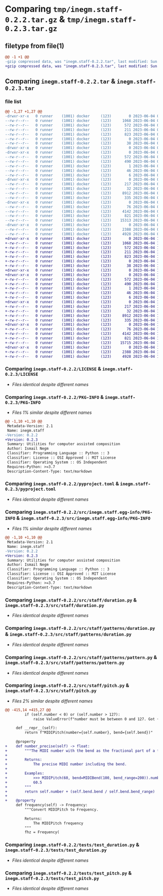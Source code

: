 # Comparing `tmp/inegm.staff-0.2.2.tar.gz` & `tmp/inegm.staff-0.2.3.tar.gz`

## filetype from file(1)

```diff
@@ -1 +1 @@
-gzip compressed data, was "inegm.staff-0.2.2.tar", last modified: Sun Jun  4 09:50:33 2023, max compression
+gzip compressed data, was "inegm.staff-0.2.3.tar", last modified: Sun Jun  4 11:54:13 2023, max compression
```

## Comparing `inegm.staff-0.2.2.tar` & `inegm.staff-0.2.3.tar`

### file list

```diff
@@ -1,27 +1,27 @@
-drwxr-xr-x   0 runner    (1001) docker     (123)        0 2023-06-04 09:50:33.075904 inegm.staff-0.2.2/
--rw-r--r--   0 runner    (1001) docker     (123)     1068 2023-06-04 09:49:56.000000 inegm.staff-0.2.2/LICENSE
--rw-r--r--   0 runner    (1001) docker     (123)      572 2023-06-04 09:50:33.075904 inegm.staff-0.2.2/PKG-INFO
--rw-r--r--   0 runner    (1001) docker     (123)      211 2023-06-04 09:49:56.000000 inegm.staff-0.2.2/README.md
--rw-r--r--   0 runner    (1001) docker     (123)      823 2023-06-04 09:49:56.000000 inegm.staff-0.2.2/pyproject.toml
--rw-r--r--   0 runner    (1001) docker     (123)        0 2023-06-04 09:49:56.000000 inegm.staff-0.2.2/requirements.txt
--rw-r--r--   0 runner    (1001) docker     (123)       38 2023-06-04 09:50:33.075904 inegm.staff-0.2.2/setup.cfg
-drwxr-xr-x   0 runner    (1001) docker     (123)        0 2023-06-04 09:50:33.071903 inegm.staff-0.2.2/src/
-drwxr-xr-x   0 runner    (1001) docker     (123)        0 2023-06-04 09:50:33.071903 inegm.staff-0.2.2/src/inegm.staff.egg-info/
--rw-r--r--   0 runner    (1001) docker     (123)      572 2023-06-04 09:50:33.000000 inegm.staff-0.2.2/src/inegm.staff.egg-info/PKG-INFO
--rw-r--r--   0 runner    (1001) docker     (123)      490 2023-06-04 09:50:33.000000 inegm.staff-0.2.2/src/inegm.staff.egg-info/SOURCES.txt
--rw-r--r--   0 runner    (1001) docker     (123)        1 2023-06-04 09:50:33.000000 inegm.staff-0.2.2/src/inegm.staff.egg-info/dependency_links.txt
--rw-r--r--   0 runner    (1001) docker     (123)       46 2023-06-04 09:50:33.000000 inegm.staff-0.2.2/src/inegm.staff.egg-info/entry_points.txt
--rw-r--r--   0 runner    (1001) docker     (123)        6 2023-06-04 09:50:33.000000 inegm.staff-0.2.2/src/inegm.staff.egg-info/top_level.txt
-drwxr-xr-x   0 runner    (1001) docker     (123)        0 2023-06-04 09:50:33.071903 inegm.staff-0.2.2/src/staff/
--rw-r--r--   0 runner    (1001) docker     (123)      217 2023-06-04 09:49:56.000000 inegm.staff-0.2.2/src/staff/__init__.py
--rw-r--r--   0 runner    (1001) docker     (123)       32 2023-06-04 09:49:56.000000 inegm.staff-0.2.2/src/staff/__main__.py
--rw-r--r--   0 runner    (1001) docker     (123)     8912 2023-06-04 09:49:56.000000 inegm.staff-0.2.2/src/staff/duration.py
--rw-r--r--   0 runner    (1001) docker     (123)      335 2023-06-04 09:49:56.000000 inegm.staff-0.2.2/src/staff/numerical.py
-drwxr-xr-x   0 runner    (1001) docker     (123)        0 2023-06-04 09:50:33.071903 inegm.staff-0.2.2/src/staff/patterns/
--rw-r--r--   0 runner    (1001) docker     (123)       76 2023-06-04 09:49:56.000000 inegm.staff-0.2.2/src/staff/patterns/__init__.py
--rw-r--r--   0 runner    (1001) docker     (123)     4142 2023-06-04 09:49:56.000000 inegm.staff-0.2.2/src/staff/patterns/duration.py
--rw-r--r--   0 runner    (1001) docker     (123)      821 2023-06-04 09:49:56.000000 inegm.staff-0.2.2/src/staff/patterns/pattern.py
--rw-r--r--   0 runner    (1001) docker     (123)    15313 2023-06-04 09:49:56.000000 inegm.staff-0.2.2/src/staff/pitch.py
-drwxr-xr-x   0 runner    (1001) docker     (123)        0 2023-06-04 09:50:33.071903 inegm.staff-0.2.2/tests/
--rw-r--r--   0 runner    (1001) docker     (123)     2388 2023-06-04 09:49:56.000000 inegm.staff-0.2.2/tests/test_duration.py
--rw-r--r--   0 runner    (1001) docker     (123)     4928 2023-06-04 09:49:56.000000 inegm.staff-0.2.2/tests/test_pitch.py
+drwxr-xr-x   0 runner    (1001) docker     (123)        0 2023-06-04 11:54:13.593951 inegm.staff-0.2.3/
+-rw-r--r--   0 runner    (1001) docker     (123)     1068 2023-06-04 11:53:39.000000 inegm.staff-0.2.3/LICENSE
+-rw-r--r--   0 runner    (1001) docker     (123)      572 2023-06-04 11:54:13.593951 inegm.staff-0.2.3/PKG-INFO
+-rw-r--r--   0 runner    (1001) docker     (123)      211 2023-06-04 11:53:39.000000 inegm.staff-0.2.3/README.md
+-rw-r--r--   0 runner    (1001) docker     (123)      823 2023-06-04 11:53:39.000000 inegm.staff-0.2.3/pyproject.toml
+-rw-r--r--   0 runner    (1001) docker     (123)        0 2023-06-04 11:53:39.000000 inegm.staff-0.2.3/requirements.txt
+-rw-r--r--   0 runner    (1001) docker     (123)       38 2023-06-04 11:54:13.593951 inegm.staff-0.2.3/setup.cfg
+drwxr-xr-x   0 runner    (1001) docker     (123)        0 2023-06-04 11:54:13.585951 inegm.staff-0.2.3/src/
+drwxr-xr-x   0 runner    (1001) docker     (123)        0 2023-06-04 11:54:13.589951 inegm.staff-0.2.3/src/inegm.staff.egg-info/
+-rw-r--r--   0 runner    (1001) docker     (123)      572 2023-06-04 11:54:13.000000 inegm.staff-0.2.3/src/inegm.staff.egg-info/PKG-INFO
+-rw-r--r--   0 runner    (1001) docker     (123)      490 2023-06-04 11:54:13.000000 inegm.staff-0.2.3/src/inegm.staff.egg-info/SOURCES.txt
+-rw-r--r--   0 runner    (1001) docker     (123)        1 2023-06-04 11:54:13.000000 inegm.staff-0.2.3/src/inegm.staff.egg-info/dependency_links.txt
+-rw-r--r--   0 runner    (1001) docker     (123)       46 2023-06-04 11:54:13.000000 inegm.staff-0.2.3/src/inegm.staff.egg-info/entry_points.txt
+-rw-r--r--   0 runner    (1001) docker     (123)        6 2023-06-04 11:54:13.000000 inegm.staff-0.2.3/src/inegm.staff.egg-info/top_level.txt
+drwxr-xr-x   0 runner    (1001) docker     (123)        0 2023-06-04 11:54:13.589951 inegm.staff-0.2.3/src/staff/
+-rw-r--r--   0 runner    (1001) docker     (123)      217 2023-06-04 11:53:39.000000 inegm.staff-0.2.3/src/staff/__init__.py
+-rw-r--r--   0 runner    (1001) docker     (123)       32 2023-06-04 11:53:39.000000 inegm.staff-0.2.3/src/staff/__main__.py
+-rw-r--r--   0 runner    (1001) docker     (123)     8912 2023-06-04 11:53:39.000000 inegm.staff-0.2.3/src/staff/duration.py
+-rw-r--r--   0 runner    (1001) docker     (123)      335 2023-06-04 11:53:39.000000 inegm.staff-0.2.3/src/staff/numerical.py
+drwxr-xr-x   0 runner    (1001) docker     (123)        0 2023-06-04 11:54:13.589951 inegm.staff-0.2.3/src/staff/patterns/
+-rw-r--r--   0 runner    (1001) docker     (123)       76 2023-06-04 11:53:39.000000 inegm.staff-0.2.3/src/staff/patterns/__init__.py
+-rw-r--r--   0 runner    (1001) docker     (123)     4142 2023-06-04 11:53:39.000000 inegm.staff-0.2.3/src/staff/patterns/duration.py
+-rw-r--r--   0 runner    (1001) docker     (123)      821 2023-06-04 11:53:39.000000 inegm.staff-0.2.3/src/staff/patterns/pattern.py
+-rw-r--r--   0 runner    (1001) docker     (123)    15715 2023-06-04 11:53:39.000000 inegm.staff-0.2.3/src/staff/pitch.py
+drwxr-xr-x   0 runner    (1001) docker     (123)        0 2023-06-04 11:54:13.589951 inegm.staff-0.2.3/tests/
+-rw-r--r--   0 runner    (1001) docker     (123)     2388 2023-06-04 11:53:39.000000 inegm.staff-0.2.3/tests/test_duration.py
+-rw-r--r--   0 runner    (1001) docker     (123)     4928 2023-06-04 11:53:39.000000 inegm.staff-0.2.3/tests/test_pitch.py
```

### Comparing `inegm.staff-0.2.2/LICENSE` & `inegm.staff-0.2.3/LICENSE`

 * *Files identical despite different names*

### Comparing `inegm.staff-0.2.2/PKG-INFO` & `inegm.staff-0.2.3/PKG-INFO`

 * *Files 1% similar despite different names*

```diff
@@ -1,10 +1,10 @@
 Metadata-Version: 2.1
 Name: inegm.staff
-Version: 0.2.2
+Version: 0.2.3
 Summary: Utilities for computer assisted composition
 Author: Ismail Negm
 Classifier: Programming Language :: Python :: 3
 Classifier: License :: OSI Approved :: MIT License
 Classifier: Operating System :: OS Independent
 Requires-Python: >=3.7
 Description-Content-Type: text/markdown
```

### Comparing `inegm.staff-0.2.2/pyproject.toml` & `inegm.staff-0.2.3/pyproject.toml`

 * *Files identical despite different names*

### Comparing `inegm.staff-0.2.2/src/inegm.staff.egg-info/PKG-INFO` & `inegm.staff-0.2.3/src/inegm.staff.egg-info/PKG-INFO`

 * *Files 1% similar despite different names*

```diff
@@ -1,10 +1,10 @@
 Metadata-Version: 2.1
 Name: inegm.staff
-Version: 0.2.2
+Version: 0.2.3
 Summary: Utilities for computer assisted composition
 Author: Ismail Negm
 Classifier: Programming Language :: Python :: 3
 Classifier: License :: OSI Approved :: MIT License
 Classifier: Operating System :: OS Independent
 Requires-Python: >=3.7
 Description-Content-Type: text/markdown
```

### Comparing `inegm.staff-0.2.2/src/staff/duration.py` & `inegm.staff-0.2.3/src/staff/duration.py`

 * *Files identical despite different names*

### Comparing `inegm.staff-0.2.2/src/staff/patterns/duration.py` & `inegm.staff-0.2.3/src/staff/patterns/duration.py`

 * *Files identical despite different names*

### Comparing `inegm.staff-0.2.2/src/staff/patterns/pattern.py` & `inegm.staff-0.2.3/src/staff/patterns/pattern.py`

 * *Files identical despite different names*

### Comparing `inegm.staff-0.2.2/src/staff/pitch.py` & `inegm.staff-0.2.3/src/staff/pitch.py`

 * *Files 2% similar despite different names*

```diff
@@ -415,14 +415,27 @@
         if (self.number < 0) or (self.number > 127):
             raise ValueError(f"number must be between 0 and 127. Got {self.number}")
 
     def __repr__(self):
         return f"MIDIPitch(number={self.number}, bend={self.bend})"
 
     @property
+    def number_precise(self) -> float:
+        """The MIDI number with the bend as the fractional part of a float.
+
+        Returns:
+            The precise MIDI number including the bend.
+
+        Examples:
+            >>> MIDIPitch(60, bend=MIDIBend(100, bend_range=200)).number_precise
+            60.5
+        """
+        return self.number + (self.bend.bend / self.bend.bend_range)
+
+    @property
     def frequency(self) -> Frequency:
         """Convert MIDIPitch to Frequency.
 
         Returns:
             The MIDIPitch frequency
         """
         fhz = Frequency(
```

### Comparing `inegm.staff-0.2.2/tests/test_duration.py` & `inegm.staff-0.2.3/tests/test_duration.py`

 * *Files identical despite different names*

### Comparing `inegm.staff-0.2.2/tests/test_pitch.py` & `inegm.staff-0.2.3/tests/test_pitch.py`

 * *Files identical despite different names*

